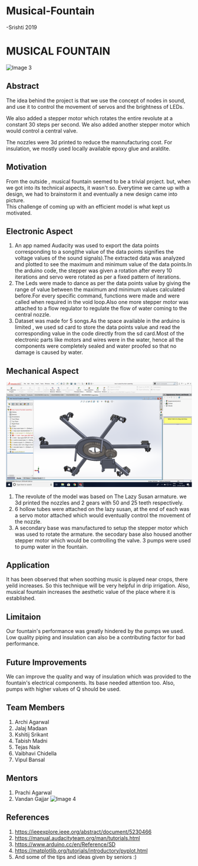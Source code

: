 
 # Musical-Fountain
-Srishti 2019
# MUSICAL FOUNTAIN  

 ![Image 3](https://github.com/kshitij2116/Musical-Fountain/blob/master/Images%20and%20Videos/Images/IMG_2313.JPG)

## Abstract

 The idea behind the project is that we use the concept of nodes in sound, and use it to control the movement of servos and the brightness of LEDs.  

 We also added a stepper motor which rotates the entire revolute at a constant 30 steps per second. We also added another stepper motor which would control a central valve.

The nozzles were 3d printed to reduce the mannufacturing cost. For insulation, we mostly used locally available epoxy glue and araldite. 

## Motivation

From the outside , musical fountain seemed to be a trivial project. but, when we got into its technical aspects, it wasn't so. Everytime we came up with a design, we had to brainstorm it and eventually a new design came into picture.   
This challenge of coming up with an efficient model is what kept us motivated.

## Electronic Aspect  

1. An app named Audacity was used to export the data points corresponding to a song(the value of the data points signifies the voltage values of the sound signals).The extracted data was analyzed and plotted to see the maximum and minimum value of the data points.In the arduino code, the stepper was given a rotation after every 10 iterations and servo were rotated as per a fixed pattern of iterations.  
2. The Leds were made to dance as per the data points value by giving the range of value between the maximum and minimum values calculated before.For every specific command, functions were made and were called when required in the void loop.Also one more stepper motor was attached to a flow regulator to regulate the flow of water coming to the central nozzle.  
3. Dataset was made for 5 songs.As the space available in the arduino is limited , we used sd card to store the data points value and read the corresponding value in the code directly from the sd card.Most of the electronic parts like motors and wires were in the water, hence all the components were completely sealed and water proofed so that no damage is caused by water.
  

## Mechanical Aspect  
![Image 6]( https://github.com/kshitij2116/Musical-Fountain/blob/master/Images%20and%20Videos/Images/Screenshot%20(18).png)
1. The revolute of the model was based on The Lazy Susan armature. we 3d printed the nozzles and 2 gears with 50 and 25 teeth respectively.  
2. 6 hollow tubes were attached on the lazy susan, at the end of each was a servo motor attached which would eventually control the movement of the nozzle.  
3. A secondary base was manufactured to setup the stepper motor which was used to rotate the armature. the secodary base also housed another stepper motor which would be controlling the valve. 3 pumps were used to pump water in the fountain.  

## Application  

It has been observed that when soothing music is played near crops, there yeild increases. So this technique will be very helpful in drip irrigation. 
Also, musical fountain increases the aesthetic value of the place where it is established.  

## Limitaion  

Our fountain's performance was greatly hindered by the pumps we used. Low quality piping and insulation can also be a contributing factor for bad performance.  
## Future Improvements  

We can improve the quality and way of insulation which was provided to the fountain's electrical components. Its base needed attention too. Also, pumps with higher values of Q should be used.  

## Team Members  

1. Archi Agarwal
2. Jalaj Madaan
3. Kshitij Srikant
4. Tabish Madni
5. Tejas Naik
6. Vaibhavi Chidella
7. Vipul Bansal  

## Mentors

1. Prachi Agarwal
2. Vandan Gajjar
![Image 4](https://github.com/kshitij2116/Musical-Fountain/blob/master/Images%20and%20Videos/Images/IMG_2390.JPG)
## References  

1. https://ieeexplore.ieee.org/abstract/document/5230466
2. https://manual.audacityteam.org/man/tutorials.html
3. https://www.arduino.cc/en/Reference/SD
4. https://matplotlib.org/tutorials/introductory/pyplot.html
5. And some of the tips and ideas given by seniors :)

